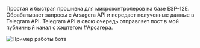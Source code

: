 Простая и быстрая прошивка для микроконтролеров на базе ESP-12E.
Обрабатывает запросы с Arsagera API и передает полученные данные в Telegram API.
Telegram API в свою очередь отправляет пост в мой публичный канал с хэштегом #Арсагера.

![Пример работы бота](https://raw.githubusercontent.com/KonekoKawai/Microcontroller_ESP32_TG_Bot/blob/main/example_of_work.jpg)
